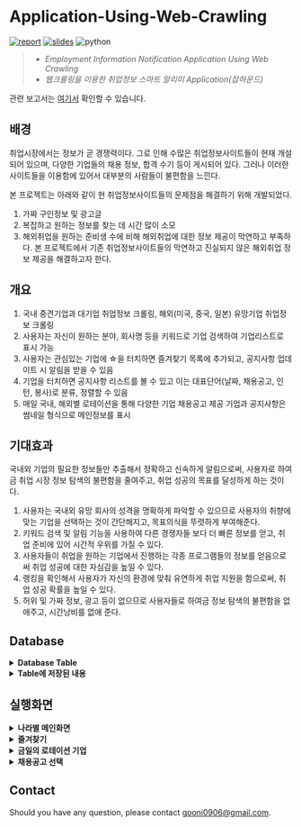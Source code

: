 # Application-Using-Web-Crawling

[![report](https://img.shields.io/badge/Report-brightgreen.svg)](./Report/report.pdf)
[![slides](https://img.shields.io/badge/Presentation-Slides-red.svg)](./Report/slides.ppt)
![python](https://img.shields.io/badge/Python-FFE135?style=flat&logo=Python&logoColor=#3776AB)

> - *Employment Information Notification Application Using Web Crawling*
> - *웹크롤링을 이용한 취업정보 스마트 알리미 Application(잡하운드)*

관련 보고서는 [여기서](./Report) 확인할 수 있습니다.

## 배경
취업시장에서는 정보가 곧 경쟁력이다. 그로 인해 수많은 취업정보사이트들이 현재 개설되어 있으며, 다양한 기업들의 채용 정보, 합격 수기 등이 게시되어 있다. 그러나 이러한 사이트들을 이용함에 있어서 대부분의 사람들이 불편함을 느낀다. 

본 프로젝트는 아래와 같이 현 취업정보사이트들의 문제점을 해결하기 위해 개발되었다.
1. 가짜 구인정보 및 광고글
2. 복잡하고 원하는 정보를 찾는 데 시간 많이 소모
3. 해외취업을 원하는 준비생 수에 비해 해외취업에 대한 정보 제공이 막연하고 부족하다. 본 프로젝트에서 기존 취업정보사이트들의 막연하고 진실되지 않은 해외취업 정보 제공을 해결하고자 한다. 

## 개요
1. 국내 중견기업과 대기업 취업정보 크롤링, 해외(미국, 중국, 일본) 유망기업 취업정보 크롤링
2. 사용자는 자신이 원하는 분야, 회사명 등을 키워드로 기업 검색하여 기업리스트로 표시 가능
3. 사용자는 관심있는 기업에 ☆을 터치하면 즐겨찾기 목록에 추가되고, 공지사항 업데이트 시 알림을 받을 수 있음
4. 기업을 터치하면 공지사항 리스트를 볼 수 있고 이는 대표단어(날짜, 채용공고, 인턴, 봉사)로 분류, 정렬할 수 있음
5. 매일 국내, 해외별 로테이션을 통해 다양한 기업 채용공고 제공
기업과 공지사항은 썸네일 형식으로 메인정보를 표시
   
## 기대효과
국내외 기업의 필요한 정보들만 추출해서 정확하고 신속하게 알림으로써, 사용자로 하여금 취업 시장 정보 탐색의 불편함을 줄여주고, 취업 성공의 목표를 달성하게 하는 것이다.

1. 사용자는 국내외 유망 회사의 성격을 명확하게 파악할 수 있으므로 사용자의 취향에 맞는 기업을 선택하는 것이 간단해지고, 목표의식을 뚜렷하게 부여해준다.
2. 키워드 검색 및 알림 기능을 사용하여 다른 경쟁자들 보다 더 빠른 정보를 얻고, 취업 준비에 있어 시간적 우위를 가질 수 있다.
3. 사용자들이 취업을 원하는 기업에서 진행하는 각종 프로그램들의 정보를 얻음으로써 취업 성공에 대한 자심감을 높일 수 있다.
4. 랭킹을 확인해서 사용자가 자신의 환경에 맞춰 유연하게 취업 지원을 함으로써, 취업 성공 확률을 높일 수 있다.
5. 허위 및 가짜 정보, 광고 등이 없으므로 사용자들로 하여금 정보 탐색의 불편함을 없애주고, 시간낭비를 없애 준다.

## Database
<details>
<summary><strong>Database Table</strong></summary>
<br>
<img src="img/database_table.png" alt="database_table.png" width="700">
</details>

<details>
<summary><strong>Table에 저장된 내용</strong></summary>
<br>
<img src="img/global_table_1.png" alt="global_table_1.png" width="700">
<br>
<img src="img/global_table_2.png" alt="global_table_2.png" width="700">
</details>

## 실행화면

<details>
<summary><strong>나라별 메인화면</strong></summary>
<br>
<img src="img/execution_1.png" alt="execution_1.png" height="500">
</details>

<details>
<summary><strong>즐겨찾기</strong></summary>
<br>
<img src="img/execution_2.png" alt="execution_2.png" height="500">
</details>

<details>
<summary><strong>금일의 로테이션 기업</strong></summary>
<br>
<img src="img/execution_3.png" alt="execution_3.png" height="500">
</details>

<details>
<summary><strong>채용공고 선택</strong></summary>
<br>
<img src="img/execution_4.png" alt="execution_4.png" height="500">
</details>


## Contact
Should you have any question, please contact gooni0906@gmail.com.

